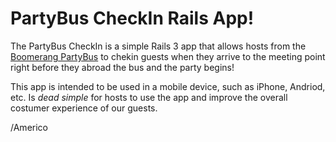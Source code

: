 # PartyBus CheckIn Rails App!

The PartyBus CheckIn is a simple Rails 3 app that allows hosts from the [Boomerang PartyBus](http://ridetheboomerang.com/ "Boomerang Party bus") to chekin guests when they arrive to the meeting point right before they abroad the bus and the party begins!

This app is intended to be used in a mobile device, such as iPhone, Andriod, etc. Is *dead simple* for hosts to use the app and improve the overall costumer experience of our guests.

/Americo